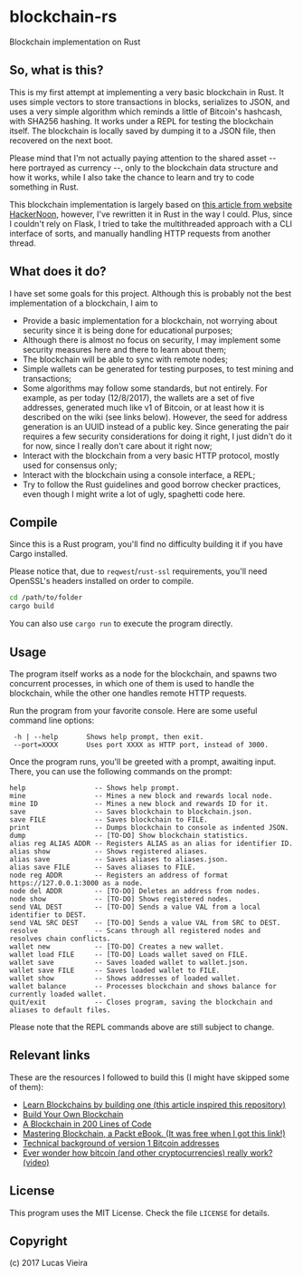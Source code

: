 # blockchain-rs

Blockchain implementation on Rust

## So, what is this?
This is my first attempt at implementing a very basic blockchain in Rust. It uses simple vectors to store transactions in blocks, serializes to JSON, and uses a very simple algorithm which reminds a little of Bitcoin's hashcash, with SHA256 hashing.
It works under a REPL for testing the blockchain itself. The blockchain is locally saved by dumping it to a JSON file, then recovered on the next boot.

Please mind that I'm not actually paying attention to the shared asset -- here portrayed as currency --, only to the blockchain data structure and how it works, while I also take the chance to learn and try to code something in Rust.

This blockchain implementation is largely based on [this article from website HackerNoon](https://hackernoon.com/learn-blockchains-by-building-one-117428612f46), however, I've rewritten it in Rust in the way I could. Plus, since I couldn't rely on Flask, I tried to take the multithreaded approach with a CLI interface of sorts, and manually handling HTTP requests from another thread.

## What does it do?
I have set some goals for this project. Although this is probably not the best implementation of a blockchain, I aim to

- Provide a basic implementation for a blockchain, not worrying about security since it is being done for educational purposes;
- Although there is almost no focus on security, I may implement some security measures here and there to learn about them;
- The blockchain will be able to sync with remote nodes;
- Simple wallets can be generated for testing purposes, to test mining and transactions;
- Some algorithms may follow some standards, but not entirely. For example, as per today (12/8/2017), the wallets are a set of five addresses, generated much like v1 of Bitcoin, or at least how it is described on the wiki (see links below). However, the seed for address generation is an UUID instead of a public key. Since generating the pair requires a few security considerations for doing it right, I just didn't do it for now, since I really don't care about it right now;
- Interact with the blockchain from a very basic HTTP protocol, mostly used for consensus only;
- Interact with the blockchain using a console interface, a REPL;
- Try to follow the Rust guidelines and good borrow checker practices, even though I might write a lot of ugly, spaghetti code here.

## Compile
Since this is a Rust program, you'll find no difficulty building it if you have Cargo installed.

Please notice that, due to `reqwest`/`rust-ssl` requirements, you'll need OpenSSL's headers installed on order to compile.

```bash
cd /path/to/folder
cargo build
```

You can also use `cargo run` to execute the program directly.

## Usage
The program itself works as a node for the blockchain, and spawns two concurrent processes, in which one of them is used to handle the blockchain, while the other one handles remote HTTP requests.

Run the program from your favorite console. Here are some useful command line options:

```
 -h | --help       Shows help prompt, then exit.
 --port=XXXX       Uses port XXXX as HTTP port, instead of 3000.
```

Once the program runs, you'll be greeted with a prompt, awaiting input. There, you can use the following commands on the prompt:

```
help                 -- Shows help prompt.
mine                 -- Mines a new block and rewards local node.
mine ID              -- Mines a new block and rewards ID for it.
save                 -- Saves blockchain to blockchain.json.
save FILE            -- Saves blockchain to FILE.
print                -- Dumps blockchain to console as indented JSON.
dump                 -- [TO-DO] Show blockchain statistics.
alias reg ALIAS ADDR -- Registers ALIAS as an alias for identifier ID.
alias show           -- Shows registered aliases.
alias save           -- Saves aliases to aliases.json.
alias save FILE      -- Saves aliases to FILE.
node reg ADDR        -- Registers an address of format https://127.0.0.1:3000 as a node.
node del ADDR        -- [TO-DO] Deletes an address from nodes.
node show            -- [TO-DO] Shows registered nodes.
send VAL DEST        -- [TO-DO] Sends a value VAL from a local identifier to DEST.
send VAL SRC DEST    -- [TO-DO] Sends a value VAL from SRC to DEST.
resolve              -- Scans through all registered nodes and resolves chain conflicts.
wallet new           -- [TO-DO] Creates a new wallet.
wallet load FILE     -- [TO-DO] Loads wallet saved on FILE.
wallet save          -- Saves loaded wallet to wallet.json.
wallet save FILE     -- Saves loaded wallet to FILE.
wallet show          -- Shows addresses of loaded wallet.
wallet balance       -- Processes blockchain and shows balance for currently loaded wallet.
quit/exit            -- Closes program, saving the blockchain and aliases to default files.
```

Please note that the REPL commands above are still subject to change.

## Relevant links
These are the resources I followed to build this (I might have skipped some of them):
- [Learn Blockchains by building one (this article inspired this repository)](https://hackernoon.com/learn-blockchains-by-building-one-117428612f46)
- [Build Your Own Blockchain](http://ecomunsing.com/build-your-own-blockchain)
- [A Blockchain in 200 Lines of Code](https://medium.com/@lhartikk/a-blockchain-in-200-lines-of-code-963cc1cc0e54)
- [Mastering Blockchain, a Packt eBook. (It was free when I got this link!)](https://www.packtpub.com/packt/offers/free-learning)
- [Technical background of version 1 Bitcoin addresses](https://en.bitcoin.it/wiki/Technical_background_of_version_1_Bitcoin_addresses)
- [Ever wonder how bitcoin (and other cryptocurrencies) really work? (video)](https://www.youtube.com/watch?v=bBC-nXj3Ng4)


## License
This program uses the MIT License. Check the file `LICENSE` for details.

## Copyright
(c) 2017 Lucas Vieira
